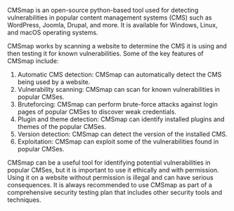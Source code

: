 CMSmap is an open-source python-based tool used for detecting vulnerabilities in popular content management systems (CMS) such as WordPress, Joomla, Drupal, and more. It is available for Windows, Linux, and macOS operating systems.

CMSmap works by scanning a website to determine the CMS it is using and then testing it for known vulnerabilities. Some of the key features of CMSmap include:

1. Automatic CMS detection: CMSmap can automatically detect the CMS being used by a website.
2. Vulnerability scanning: CMSmap can scan for known vulnerabilities in popular CMSes.
3. Bruteforcing: CMSmap can perform brute-force attacks against login pages of popular CMSes to discover weak credentials.
4. Plugin and theme detection: CMSmap can identify installed plugins and themes of the popular CMSes.
5. Version detection: CMSmap can detect the version of the installed CMS.
6. Exploitation: CMSmap can exploit some of the vulnerabilities found in popular CMSes.

CMSmap can be a useful tool for identifying potential vulnerabilities in popular CMSes, but it is important to use it ethically and with permission. Using it on a website without permission is illegal and can have serious consequences. It is always recommended to use CMSmap as part of a comprehensive security testing plan that includes other security tools and techniques.